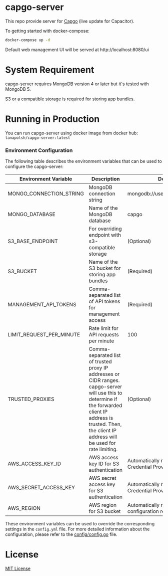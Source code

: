capgo-server
===

This repo provide server for [Capgo](https://capgo.app/) (live update for Capacitor).

To getting started with docker-compose:
```bash
docker-compose up -d
```
Default web management UI will be served at http://localhost:8080/ui

# System Requirement

capgo-server requires MongoDB version 4 or later but it's tested with MongoDB 5.

S3 or a compatible storage is required for storing app bundles.

# Running in Production

You can run capgo-server using docker image from docker hub: `tanapolsh/capgo-server:latest`

### Environment Configuration

The following table describes the environment variables that can be used to configure the capgo-server:

| Environment Variable     | Description                                                                                                                                                                                                           | Default Value                                                 |
| ------------------------ | --------------------------------------------------------------------------------------------------------------------------------------------------------------------------------------------------------------------- | ------------------------------------------------------------- |
| MONGO_CONNECTION_STRING  | MongoDB connection string                                                                                                                                                                                             | mongodb://user:pass@localhost:27017                           |
| MONGO_DATABASE           | Name of the MongoDB database                                                                                                                                                                                          | capgo                                                         |
| S3_BASE_ENDPOINT         | For overriding endpoint with s3-compatible storage                                                                                                                                                                    | (Optional)                                                    |
| S3_BUCKET                | Name of the S3 bucket for storing app bundles                                                                                                                                                                         | (Required)                                                    |
| MANAGEMENT_API_TOKENS    | Comma-separated list of API tokens for management access                                                                                                                                                              | (Required)                                                    |
| LIMIT_REQUEST_PER_MINUTE | Rate limit for API requests per minute                                                                                                                                                                                | 100                                                           |
| TRUSTED_PROXIES          | Comma-separated list of trusted proxy IP addresses or CIDR ranges. capgo-server will use this to determine if the forwarded client IP address is trusted. Then, the client IP address will be used for rate limiting. | (Optional)                                                    |
| AWS_ACCESS_KEY_ID        | AWS access key ID for S3 authentication                                                                                                                                                                               | Automatically resolve using AWS SDK Credential Provider Chain |
| AWS_SECRET_ACCESS_KEY    | AWS secret access key for S3 authentication                                                                                                                                                                           | Automatically resolve using AWS SDK Credential Provider Chain |
| AWS_REGION               | AWS region for S3 bucket                                                                                                                                                                                              | Automatically resolve using AWS SDK configuration resolution. |

These environment variables can be used to override the corresponding settings in the `config.yml` file. For more detailed information about the configuration, please refer to the [config/config.go](./config/config.go) file.


# License

[MIT License](LICENSE.md)
